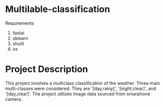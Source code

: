 # Multilable-classification
Requirements
1. fastai
2. sklearn
3. shutil
4. os 

# Project Description 
This project involves a multiclass classification of the weather. Three main multi-classes were considered.
They are '[day,rainy]', '[night,clear]', and '[day,clear]'. The project utilizes image data sourced from smarphone camera. 
